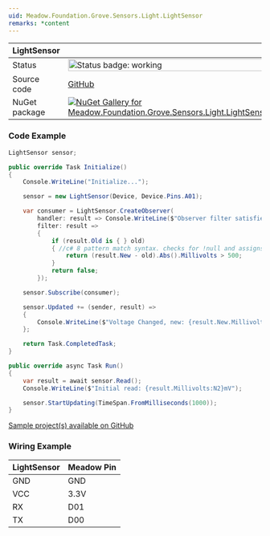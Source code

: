 ```yaml
---
uid: Meadow.Foundation.Grove.Sensors.Light.LightSensor
remarks: *content
---
```


| LightSensor | |
|--------|--------|
| Status | <img src="https://img.shields.io/badge/Working-brightgreen" style="width: auto; height: -webkit-fill-available;" alt="Status badge: working" /> |
| Source code | [GitHub](https://github.com/WildernessLabs/Meadow.Foundation.Grove/tree/main/Source/LightSensor) |
| NuGet package | <a href="https://www.nuget.org/packages/Meadow.Foundation.Grove.Sensors.Light.LightSensor/" target="_blank"><img src="https://img.shields.io/nuget/v/Meadow.Foundation.Grove.Sensors.Light.LightSensor.svg?label=Meadow.Foundation.Grove.Sensors.Light.LightSensor" alt="NuGet Gallery for Meadow.Foundation.Grove.Sensors.Light.LightSensor" /></a> |

### Code Example

```csharp
LightSensor sensor;

public override Task Initialize()
{
    Console.WriteLine("Initialize...");

    sensor = new LightSensor(Device, Device.Pins.A01);

    var consumer = LightSensor.CreateObserver(
        handler: result => Console.WriteLine($"Observer filter satisfied: {result.New.Millivolts:N2}mV, old: {result.Old?.Millivolts:N2}mV"),
        filter: result =>
        {
            if (result.Old is { } old)
            { //c# 8 pattern match syntax. checks for !null and assigns var.
                return (result.New - old).Abs().Millivolts > 500;
            }
            return false;
        });

    sensor.Subscribe(consumer);

    sensor.Updated += (sender, result) => 
    {
        Console.WriteLine($"Voltage Changed, new: {result.New.Millivolts:N2}mV, old: {result.Old?.Millivolts:N2}mV");
    };

    return Task.CompletedTask;
}

public override async Task Run()
{
    var result = await sensor.Read();
    Console.WriteLine($"Initial read: {result.Millivolts:N2}mV");

    sensor.StartUpdating(TimeSpan.FromMilliseconds(1000));
}

```

[Sample project(s) available on GitHub](https://github.com/WildernessLabs/Meadow.Foundation.Grove/tree/main/Source/LightSensor/Sample/LightSensor_Sample)

### Wiring Example

| LightSensor | Meadow Pin |
|--------|------------|
| GND    | GND        |
| VCC    | 3.3V       |
| RX     | D01        |
| TX     | D00        |
